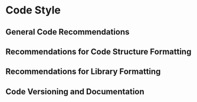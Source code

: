 # Code Style

## General Code Recommendations
## Recommendations for Code Structure Formatting
## Recommendations for Library Formatting
## Code Versioning and Documentation